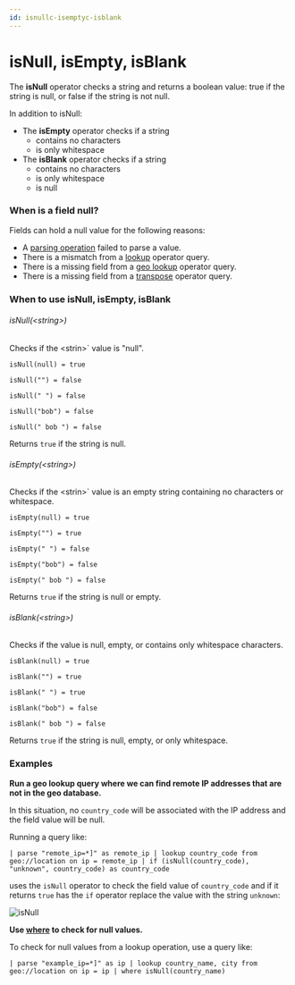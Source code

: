 ```yaml
---
id: isnullc-isemptyc-isblank
---
```


# isNull, isEmpty, isBlank

The **isNull** operator checks a string and returns a boolean value:
true if the string is null, or false if the string is not null.

In addition to isNull:

* The **isEmpty** operator checks if a string
    * contains no characters
    * is only whitespace
* The **isBlank** operator checks if a string
    * contains no characters
    * is only whitespace
    * is null

### When is a field null?

Fields can hold a null value for the following reasons:

* A [parsing operation](../01-Parse-Operators.md "Parse Operators")
    failed to parse a value.
* There is a mismatch from a [lookup](lookup-classic.md "lookup")
    operator query.
* There is a missing field from a [geo
    lookup](Geo-Lookup.md "Geo Lookup") operator query.
* There is a missing field from
    a [transpose](transpose.md "transpose") operator query.

### When to use isNull, isEmpty, isBlank

###### isNull(\<string\>)

Checks if the \<strin\>` value is "null".

`isNull(null) = true`

`isNull("") = false`

`isNull(" ") = false`

`isNull("bob") = false`

`isNull(" bob ") = false`

Returns `true` if the string is null.

###### isEmpty(\<string\>)

Checks if the \<strin\>` value is an empty string containing no
characters or whitespace.

`isEmpty(null) = true`

`isEmpty("") = true`

`isEmpty(" ") = false`

`isEmpty("bob") = false`

`isEmpty(" bob ") = false`

Returns `true` if the string is null or empty.

###### isBlank(\<string\>)

Checks if the value is null, empty, or contains only whitespace
characters.

`isBlank(null) = true`

`isBlank("") = true`

`isBlank(" ") = true`

`isBlank("bob") = false`

`isBlank(" bob ") = false`

Returns `true` if the string is null, empty, or only whitespace.

### Examples

**Run a geo lookup query where we can find remote IP addresses that are
not in the geo database.**

In this situation, no `country_code` will be associated with the IP
address and the field value will be null.

Running a query like:

`| parse "remote_ip=*]" as remote_ip | lookup country_code from geo://location on ip = remote_ip | if (isNull(country_code), "unknown", country_code) as country_code`

uses the `isNull` operator to check the field value of
`country_code` and if it returns `true` has the `if` operator replace
the value with the string `unknown`:

![isNull](../../static/img/Search-Query-Language/Search-Operators/isNull%2C-isEmpty%2C-isBlank/isNull.png)

**Use [where](where.md "where") to check for null values.**

To check for null values from a lookup operation, use a query like:

`| parse "example_ip=*]" as ip | lookup country_name, city from geo://location on ip = ip | where isNull(country_name)`
